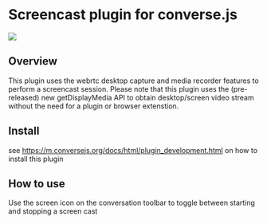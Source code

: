 # Screencast plugin for converse.js

<img src="https://github.com/conversejs/community-plugins/blob/master/packages/screencast/screencast.png" />

## Overview
This plugin uses the webrtc desktop capture and media recorder features to perform a screencast session. Please note that this plugin uses the (pre-released) new getDisplayMedia API to obtain desktop/screen video stream without the need for a plugin or browser extenstion.

## Install
see https://m.conversejs.org/docs/html/plugin_development.html on how to install this plugin

## How to use
Use the screen icon on the conversation toolbar to toggle between starting and stopping a screen cast
